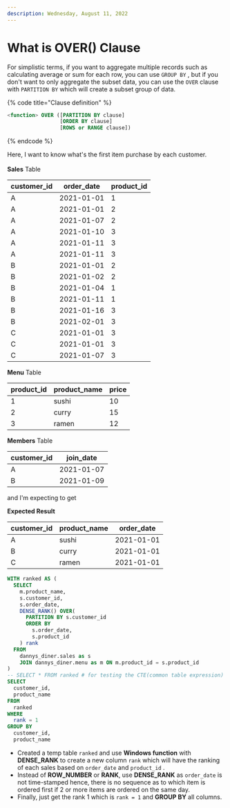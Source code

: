 ```yaml
---
description: Wednesday, August 11, 2022
---
```


# What is OVER() Clause

For simplistic terms, if you want to aggregate multiple records such as calculating average or sum for each row, you can use `GROUP BY` , but if you don't want to only aggregate the subset data, you can use the `OVER` clause with `PARTITION BY` which will create a subset group of data.

{% code title="Clause definition" %}
```sql
<function> OVER ([PARTITION BY clause]
                 [ORDER BY clause]
                 [ROWS or RANGE clause])
```
{% endcode %}

Here, I want to know what's the first item purchase by each customer.\
\
**Sales** Table

| customer\_id | order\_date | product\_id |
| ------------ | ----------- | ----------- |
| A            | 2021-01-01  | 1           |
| A            | 2021-01-01  | 2           |
| A            | 2021-01-07  | 2           |
| A            | 2021-01-10  | 3           |
| A            | 2021-01-11  | 3           |
| A            | 2021-01-11  | 3           |
| B            | 2021-01-01  | 2           |
| B            | 2021-01-02  | 2           |
| B            | 2021-01-04  | 1           |
| B            | 2021-01-11  | 1           |
| B            | 2021-01-16  | 3           |
| B            | 2021-02-01  | 3           |
| C            | 2021-01-01  | 3           |
| C            | 2021-01-01  | 3           |
| C            | 2021-01-07  | 3           |

**Menu** Table

| product\_id | product\_name | price |
| ----------- | ------------- | ----- |
| 1           | sushi         | 10    |
| 2           | curry         | 15    |
| 3           | ramen         | 12    |

**Members** Table

| customer\_id | join\_date |
| ------------ | ---------- |
| A            | 2021-01-07 |
| B            | 2021-01-09 |

and I'm expecting to get&#x20;

**Expected Result**

| customer\_id | product\_name | order\_date |
| ------------ | ------------- | ----------- |
| A            | sushi         | 2021-01-01  |
| B            | curry         | 2021-01-01  |
| C            | ramen         | 2021-01-01  |

```sql
WITH ranked AS (
  SELECT 
    m.product_name, 
    s.customer_id, 
    s.order_date, 
    DENSE_RANK() OVER(
      PARTITION BY s.customer_id 
      ORDER BY 
        s.order_date, 
        s.product_id
    ) rank 
  FROM 
    dannys_diner.sales as s 
    JOIN dannys_diner.menu as m ON m.product_id = s.product_id
)
-- SELECT * FROM ranked # for testing the CTE(common table expression)
SELECT 
  customer_id, 
  product_name 
FROM 
  ranked 
WHERE 
  rank = 1 
GROUP BY 
  customer_id, 
  product_name
```

* Created a temp table `ranked` and use **Windows function** with **DENSE\_RANK** to create a new column `rank` which will have the ranking of each sales based on `order_date` and `product_id` .&#x20;
* Instead of **ROW\_NUMBER** or **RANK**, use **DENSE\_RANK** as `order_date` is not time-stamped hence, there is no sequence as to which item is ordered first if 2 or more items are ordered on the same day.
* Finally, just get the rank 1 which is `rank = 1` and **GROUP BY** all columns.
